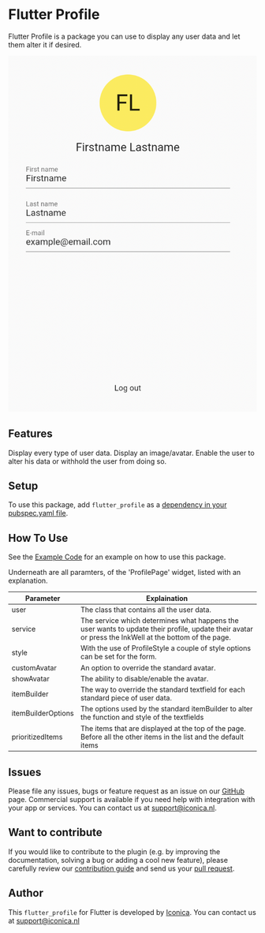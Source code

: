 # Flutter Profile

Flutter Profile is a package you can use to display any user data and let them alter it if desired.

![alt text](example/image/example_profile.png)

## Features

Display every type of user data.
Display an image/avatar.
Enable the user to alter his data or withhold the user from doing so.

## Setup

To use this package, add `flutter_profile` as a [dependency in your pubspec.yaml file](https://flutter.dev/docs/development/platform-integration/platform-channels).

## How To Use

See the [Example Code](example/lib/main.dart) for an example on how to use this package.

Underneath are all paramters, of the 'ProfilePage' widget, listed with an explanation.

| Parameter          | Explaination                                                                                                                                          |
| ------------------ | ----------------------------------------------------------------------------------------------------------------------------------------------------- |
| user               | The class that contains all the user data.                                                                                                            |
| service            | The service which determines what happens the user wants to update their profile, update their avatar or press the InkWell at the bottom of the page. |
| style              | With the use of ProfileStyle a couple of style options can be set for the form.                                                                       |
| customAvatar       | An option to override the standard avatar.                                                                                                            |
| showAvatar         | The ability to disable/enable the avatar.                                                                                                             |
| itemBuilder        | The way to override the standard textfield for each standard piece of user data.                                                                      |
| itemBuilderOptions | The options used by the standard itemBuilder to alter the function and style of the textfields                                                        |
| prioritizedItems | The items that are displayed at the top of the page. Before all the other items in the list and the default items |


## Issues

Please file any issues, bugs or feature request as an issue on our [GitHub](https://github.com/Iconica-Development/flutter_profile/pulls) page. Commercial support is available if you need help with integration with your app or services. You can contact us at [support@iconica.nl](mailto:support@iconica.nl).

## Want to contribute

If you would like to contribute to the plugin (e.g. by improving the documentation, solving a bug or adding a cool new feature), please carefully review our [contribution guide](../CONTRIBUTING.md) and send us your [pull request](https://github.com/Iconica-Development/flutter_profile/pulls).

## Author

This `flutter_profile` for Flutter is developed by [Iconica](https://iconica.nl). You can contact us at <support@iconica.nl>
